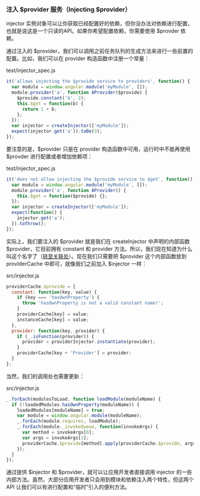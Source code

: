 ### 注入 $provider 服务（Injecting $provider）

injector 实例对象可以让你获取已经配置好的依赖，但你没办法对依赖进行配置，也就是说这是一个只读的API。如果你希望配置依赖，你需要使用 $provder 依赖。

通过注入的 $provider，我们可以调用之前任务队列的生成方法来进行一些前置的配置。比如，我们可以在 provider 构造函数中注册一个常量：

test/injector\_spec.js

```js
it('allows injecting the $provide service to providers', function() {
  var module = window.angular.module('myModule', []);
  module.provider('a', function AProvider($provide) {
    $provide.constant('b', 2);
    this.$get = function(b) {
      return 1 + b;
    };
  });
  var injector = createInjector(['myModule']);
  expect(injector.get('a')).toBe(3);
});
```

要注意的是，$provider 只是在 provider 构造函数中可用，运行时中不能再使用 $provder 进行配置或者增加依赖项：

test/injector\_spec.js

```js
it('does not allow injecting the $provide service to $get', function() {
  var module = window.angular.module('myModule', []);
  module.provider('a', function AProvider() {
    this.$get = function($provide) {};
  });
  var injector = createInjector(['myModule']);
  expect(function() {
    injector.get('a');
  }).toThrow();
});
```

实际上，我们要注入的 $provider 就是我们在 createInjector 中声明的内部函数 $provider，它目前拥有 constant 和 provider 方法。所以，我们现在知道为什么叫这个名字了（[转至关联处](/modules-and-dependency-injection/11-modules-and-the-injector/11-07-registering-a-constant.md)）。现在我们只需要把 $provider 这个内部函数放到 provIderCache 中即可，就像我们之前加入 $injector 一样：

src/injector.js

```js
providerCache.$provide = {
  constant: function(key, value) {
    if (key === 'hasOwnProperty') {
      throw 'hasOwnProperty is not a valid constant name!';
    }
    providerCache[key] = value;
    instanceCache[key] = value;
  },
  provider: function(key, provider) {
    if (_.isFunction(provider)) {
      provider = providerInjector.instantiate(provider);
    }
    providerCache[key + 'Provider'] = provider;
  }
};
```

当然，我们的调用处也需要更新：

src/injector.js

```js
_.forEach(modulesToLoad, function loadModule(moduleName) {
  if (!loadedModules.hasOwnProperty(moduleName)) {
    loadedModules[moduleName] = true;
    var module = window.angular.module(moduleName);
    _.forEach(module.requires, loadModule);
    _.forEach(module._invokeQueue, function(invokeArgs) {
      var method = invokeArgs[0];
      var args = invokeArgs[1];
      providerCache.$provide[method].apply(providerCache.$provide, args);
    });
  }
});
```

通过提供 $injector 和 $provider，就可以让应用开发者直接调用 injector 的一些内部方法。虽然，大部分应用开发者只会用到模块和依赖注入两个特性，但这两个 API 让我们可以有进行配置和“临时”引入的便利方法。

